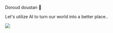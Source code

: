 Doroud doustan 👋 

Let's utilize AI to turn our world into a better place..


![](https://github.com/ArsamAryandoust/ArsamAryandoust/blob/master/rollover.gif)


